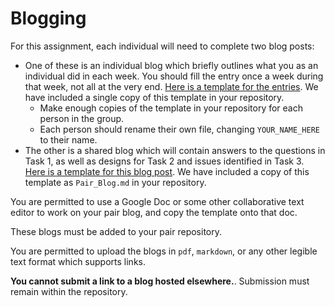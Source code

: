 # Blogging

For this assignment, each individual will need to complete two blog posts:

- One of these is an individual blog which briefly outlines what you as an individual did in each week. You should fill the entry once a week during that week, not all at the very end. [Here is a template for the entries](./Individual_Blog_YOUR_NAME_HERE.md). We have included a single copy of this template in your repository.
  - Make enough copies of the template in your repository for each person in the group.
  - Each person should rename their own file, changing `YOUR_NAME_HERE` to their name.
- The other is a shared blog which will contain answers to the questions in Task 1, as well as designs for Task 2 and issues identified in Task 3. [Here is a template for this blog post](./Pair_Blog_Template.md). We have included a copy of this template as `Pair_Blog.md` in your repository.

You are permitted to use a Google Doc or some other collaborative text editor to work on your pair blog, and copy the template onto that doc.

These blogs must be added to your pair repository.

You are permitted to upload the blogs in `pdf`, `markdown`, or any other legible text format which supports links.

**You cannot submit a link to a blog hosted elsewhere.**. Submission must remain within the repository.
